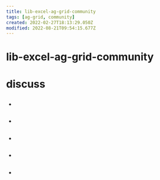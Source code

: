 ```yaml
---
title: lib-excel-ag-grid-community
tags: [ag-grid, community]
created: 2022-02-27T18:13:29.050Z
modified: 2022-08-21T09:54:15.677Z
---
```


# lib-excel-ag-grid-community

# discuss

- ## 

- ## 

- ## 

- ## 

- ## 
